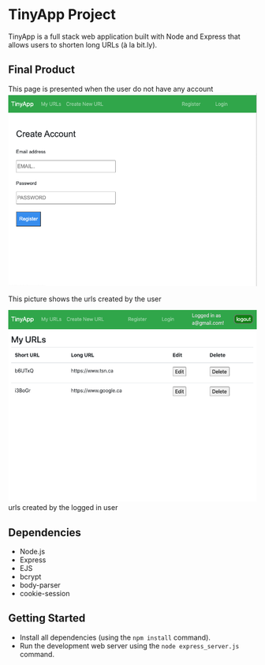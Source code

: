 # TinyApp Project

TinyApp is a full stack web application built with Node and Express that allows users to shorten long URLs (à la bit.ly).

## Final Product

This page is presented when the user do not have any account
!["This page is presented when the user do not have any account"](https://github.com/AlexThon/tinyapp/blob/master/doc/createAccount.png)


This picture shows the urls created by the user

!["This picture shows the urls created by the user"](https://github.com/AlexThon/tinyapp/blob/master/doc/urls.png)
urls created by the logged in user

## Dependencies

- Node.js
- Express
- EJS
- bcrypt
- body-parser
- cookie-session

## Getting Started

- Install all dependencies (using the `npm install` command).
- Run the development web server using the `node express_server.js` command.
